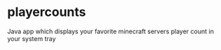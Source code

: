 playercounts
============

Java app which displays your favorite minecraft servers player count in your system tray
